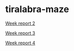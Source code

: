 # tiralabra-maze

[Week report 2](../blob/master/Documentation/WeekReport2.md)

[Week report 3](https://github.com/anadis504/tiralabra-maze/blob/master/Documentation/WeekReport3.md "3rd week report")

[Week report 4](https://github.com/anadis504/tiralabra-maze/blob/master/Documentation/WeekReport4.md)
